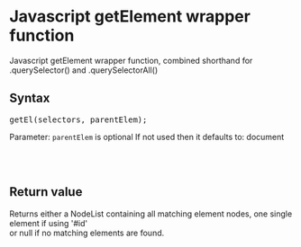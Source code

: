 # Javascript getElement wrapper function
Javascript getElement wrapper function, combined shorthand for .querySelector() and .querySelectorAll()

## Syntax
<pre>
getEl(selectors, parentElem);
</pre>
Parameter: <code>parentElem</code> is optional
If not used then it defaults to: document

<br />
<br />

## Return value
Returns either a NodeList containing all matching element nodes, one single element if using '#id'<br />
or  null  if no matching elements are found.
